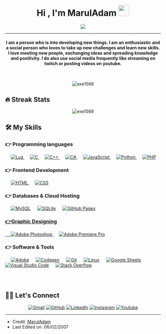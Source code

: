 
<h1 align="center">Hi , I'm MarulAdam <img src="https://media.giphy.com/media/hvRJCLFzcasrR4ia7z/giphy.gif" width="35"></h1>
<p align="center">
  <a href="https://github.com/DenverCoder1/readme-typing-svg"><img src="https://readme-typing-svg.herokuapp.com?lines=Full+Stack+Developer;Graphic%20Designer;Game+Developer;Always%20learning%20new%20things&center=true&width=500&height=50"></a>
</p>
<hr/>
<h4 align="center">I am a person who is into developing new things. I am an enthusiastic and a social person who loves to take up new challenges and learn new skills. I love meeting new people, exchanging ideas and spreading knowledge and positivity. I do also use social media frequently like streaming on twitch or posting videos on youtube.</h4>
<br>
<p align="center"> <img src="https://komarev.com/ghpvc/?username=exe1566&label=Profile%20views&color=0e75b6&style=plastic" alt="exe1566" /> </p>

## 🔥 Streak Stats
<p align="center"><img src="https://github-readme-streak-stats.herokuapp.com/?user=exe1566&theme=algolia" alt="exe1566"  /></p>


## 🛠️ My Skills

### 👉 Programming languages

<p align="left">
   &emsp;
   <a href="https://www.lua.org/" target="_blank">
    <img alt="Lua" src="https://img.shields.io/badge/Lua-Lua-white">
  </a>
  &emsp; 
  <a href="https://www.cprogramming.com/" target="_blank"> 
    <img alt="C" src="https://img.shields.io/badge/C%20-%232370ED.svg?logo=c&logoColor=white">
  </a> 
  &emsp;
  <a href="https://www.w3schools.com/cpp/" target="_blank"> 
    <img alt="C++" src="https://img.shields.io/badge/C++%20-%2300599C.svg?logo=c%2B%2B&logoColor=white">
  </a>
  &emsp;
  <a href="https://www.w3schools.com/c#/" target="_blank"> 
    <img alt="C#" src="https://img.shields.io/badge/C%23-C%23-white">
  </a> 
  &emsp;
  <a href="https://developer.mozilla.org/en-US/docs/Web/JavaScript" target="_blank"> 
     <img alt="JavaScript" src="https://img.shields.io/badge/JavaScript%20-%23F7DF1E.svg?logo=javascript&logoColor=black">
   </a>
  &emsp;
   <a href="https://www.python.org" target="_blank">
    <img alt="Python" src="https://img.shields.io/badge/Python%20-%2314354C.svg?logo=python&logoColor=white">
  </a>
  &emsp;
  <a href="https://www.php.net/">
    <img alt="PHP" src="https://img.shields.io/badge/PHP-%23777BB4.svg?logo=php&logoColor=white"/>
  </a>
</p>

### 👉 Frontend Development
<p align="left"> 
  &emsp; 
  <a href="https://www.w3.org/html/" target="_blank"> 
   <img alt="HTML" src="https://img.shields.io/badge/HTML5%20-%23E34F26.svg?logo=html5&logoColor=white">
  </a>   
  &emsp;
  <a href="https://www.w3schools.com/css/" target="_blank">
    <img alt="CSS" src="https://img.shields.io/badge/CSS%20-%231572B6.svg?logo=css3&logoColor=white">
  </a> 
</p>

### 👉 Databases & Cloud Hosting
<p align="left">
  &emsp;
    <a href="https://www.mysql.com/"><img alt="MySQL" src="https://img.shields.io/badge/MySQL-%2300f.svg?style=flat&llogo=mysql&logoColor=white"></a>
  &emsp;
    <a href="https://www.sqlite.org/"><img alt="SQLite" src ="https://img.shields.io/badge/sqlite-%2307405e.svg?style=flat&logo=sqlite&logoColor=white"/></a>
  &emsp;
    <a href="https://www.github.com"><img alt="GitHub Pages" src="https://img.shields.io/badge/GitHub%20Pages-%23327FC7.svg?style=flat&llogo=github&logoColor=white">
 </p>
 
### 👉Graphic Designing
<p align="left">
  &emsp;
  <a href="https://www.adobe.com/in/products/photoshop.html" target="_blank"> 
   <img alt="Adobe Photoshop" src="https://img.shields.io/badge/Adobe Photoshop-%2300f.svg?style=flat&logo=adobepremierepro&logoColor=white"/>
  </a>
    &emsp;
  <a href="https://www.adobe.com/in/products/premiere.html" target="_blank"> 
   <img alt="Adobe Premiere Pro" src="https://img.shields.io/badge/Adobe Premiere Pro-%2300f.svg?style=flat&logo=adobepremierepro&logoColor=white"/>
  </a>
 </p>

 ### 👉 Software & Tools
 
<p>
  &emsp;
    <a href="#"><img alt="Adobe" src="https://img.shields.io/badge/Adobe%20-%23FF0000.svg?logo=adobe&logoColor=white"></a>
  &emsp;
    <a href="#"><img alt="Codepen" src="https://img.shields.io/badge/Codepen-000000.svg?logo=codepen&logoColor=white"></a>
  &emsp;
    <a href="#"><img alt="Git" src="https://img.shields.io/badge/Git%20-%23F05033.svg?logo=git&logoColor=white"></a>
  &emsp;
    <a href="#"><img alt="Linux" src="https://img.shields.io/badge/Linux-FCC624?style=flat&logo=linux&logoColor=black"></a>
  &emsp;
    <a href="#"><img alt="Google Sheets" src="https://img.shields.io/badge/Google%20Sheets%20-%2334A853.svg?logo=google%20sheets&logoColor=white"></a>
  &emsp;
    <a href="#"><img alt="Visual Studio Code" src="https://img.shields.io/badge/Visual%20Studio%20Code-0078d7.svg?logo=visual-studio-code&logoColor=white"></a>
  &emsp;
    <a href="#"><img alt="Stack Overflow" src="https://img.shields.io/badge/-Stack%20Overflow-FE7A16?logo=stack-overflow&logoColor=white"></a>
  &emsp;
</p>

<br/>

<br/>

## 🙋‍♀️ Let's Connect
<p align="center">
	<a href="ctugra8@gmail.com"><img src="https://img.icons8.com/bubbles/50/000000/gmail.png" alt="Gmail"/></a>
	<a href="https://github.com/MarulAdam"><img src="https://img.icons8.com/bubbles/50/000000/github.png" alt="GitHub"/></a>
	<a href="https://www.linkedin.com/in/emre-kaplan-35333a204/"><img src="https://img.icons8.com/bubbles/50/000000/linkedin.png" alt="LinkedIn"/></a>
	<a href="https://instagram.com/tugra.can_"><img src="https://img.icons8.com/bubbles/50/000000/instagram.png" alt="Instagram"/></a>
	<a href="https://www.youtube.com/channel/UC5yk1LNvcA2dLBSqiNNNQdQ"><img src="https://img.icons8.com/bubbles/50/000000/youtube.png" alt="Youtube"/></a>
	
</p>

<hr/>

* Credit: [MarulAdam](https://github.com/MarulAdam)
* Last Edited on: 06/02/2007
